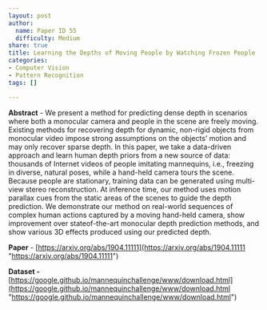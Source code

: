 ```yaml
---
layout: post
author:
  name: Paper ID 55
  difficulty: Medium
share: true
title: Learning the Depths of Moving People by Watching Frozen People
categories:
- Computer Vision
- Pattern Recognition
tags: []

---
```

**Abstract** - We present a method for predicting dense depth in scenarios where both a monocular camera and people in the scene are freely moving. Existing methods for recovering depth for dynamic, non-rigid objects from monocular video impose strong assumptions on the objects’ motion and may only recover sparse depth. In this paper, we take a data-driven approach and learn human depth priors from a new source of data: thousands of Internet videos of people imitating mannequins, i.e., freezing in diverse, natural poses, while a hand-held camera tours the scene. Because people are stationary, training data can be generated using multi-view stereo reconstruction. At inference time, our method uses motion parallax cues from the static areas of the scenes to guide the depth prediction. We demonstrate our method on real-world sequences of complex human actions captured by a moving hand-held camera, show improvement over stateof-the-art monocular depth prediction methods, and show various 3D effects produced using our predicted depth.

**Paper** - [https://arxiv.org/abs/1904.11111](https://arxiv.org/abs/1904.11111 "https://arxiv.org/abs/1904.11111")

**Dataset -** [https://google.github.io/mannequinchallenge/www/download.html](https://google.github.io/mannequinchallenge/www/download.html "https://google.github.io/mannequinchallenge/www/download.html")